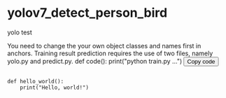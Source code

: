 # yolov7_detect_person_bird
 yolo test

You need to change the your own object classes and names first in anchors.
Training result prediction requires the use of two files, namely yolo.py and predict.py.
def code():
    print("python train.py ...")
<button onclick="copyCode()">Copy code</button>

<pre><code id="code" class="language-python">
def hello_world():
    print("Hello, world!")
</code></pre>
<script>
function copyCode() {
    var code = document.getElementById('code').innerText;
    navigator.clipboard.writeText(code);
    alert('Code copied to clipboard!');
}
</script>
